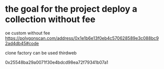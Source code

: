 # the goal for the project deploy a collection without fee

oe custom without fee
https://polygonscan.com/address/0x1e1b6e13f0eb4c570628589e3c088bc92ad4db45#code


clone factory can be used thirdweb


0x25548ba29a0071f30e4bdcd98ea72f79341b07a1
